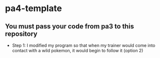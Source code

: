 # pa4-template

## You must pass your code from pa3 to this repository
- Step 1: I modified my program so that when my trainer would come into contact with a wild pokemon, it would begin to follow it (option 2)
